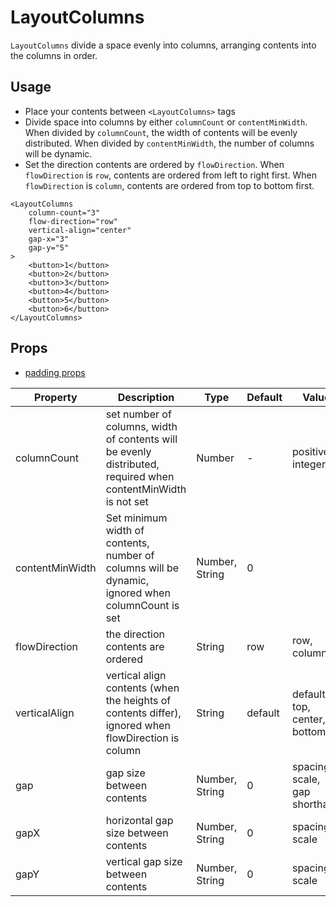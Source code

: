 # LayoutColumns

`LayoutColumns` divide a space evenly into columns, arranging contents into the columns in order.

<Doc-LayoutColumnsDoc />

## Usage

- Place your contents between `<LayoutColumns>` tags
- Divide space into columns by either `columnCount` or `contentMinWidth`. When divided by `columnCount`, the width of contents will be evenly distributed. When divided by `contentMinWidth`, the number of columns will be dynamic.
- Set the direction contents are ordered by `flowDirection`. When `flowDirection` is `row`, contents are ordered from left to right first. When `flowDirection` is `column`, contents are ordered from top to bottom first.

```vue live
<LayoutColumns
	column-count="3"
	flow-direction="row"
	vertical-align="center"
	gap-x="3"
	gap-y="5"
>
	<button>1</button>
	<button>2</button>
	<button>3</button>
	<button>4</button>
	<button>5</button>
	<button>6</button>
</LayoutColumns>
```

## Props

- [padding props](/components/#padding-props)

| Property | Description | Type | Default | Value |
| --- | --- | --- | --- | --- |
| columnCount | set number of columns, width of contents will be evenly distributed, required when contentMinWidth is not set | Number | - | positive integer |
| contentMinWidth | Set minimum width of contents, number of columns will be dynamic, ignored when columnCount is set | Number, String | 0 | |
| flowDirection | the direction contents are ordered | String | row | row, column |
| verticalAlign | vertical align contents (when the heights of contents differ), ignored when flowDirection is column | String | default | default, top, center, bottom |
| gap | gap size between contents | Number, String | 0 | spacing scale, gap shorthand |
| gapX | horizontal gap size between contents | Number, String | 0 | spacing scale |
| gapY | vertical gap size between contents | Number, String | 0 | spacing scale |
